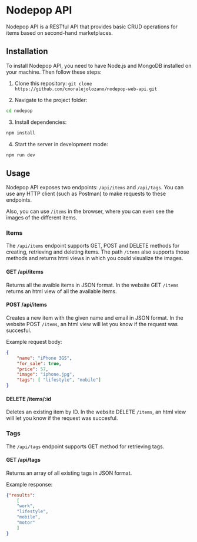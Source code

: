 # Nodepop API

Nodepop API is a RESTful API that provides basic CRUD operations for items based on second-hand marketplaces.

## Installation

To install Nodepop API, you need to have Node.js and MongoDB installed on your machine. Then follow these steps:

1. Clone this repository: `git clone https://github.com/cmoralejolozano/nodepop-web-api.git`

2. Navigate to the project folder:
```sh
cd nodepop
```
3. Install dependencies:
```sh
npm install
```
4. Start the server in development mode:
```sh
npm run dev
```

## Usage

Nodepop API exposes two endpoints: `/api/items` and `/api/tags`. You can use any HTTP client (such as Postman) to make requests to these endpoints.

Also, you can use `/items` in the browser, where you can even see the images of the different items.

### Items

The `/api/items` endpoint supports GET, POST and DELETE methods for creating, retrieving and deleting items. 
The path `/items` also supports those methods and returns html views in which you could visualize the images.

#### GET /api/items

Returns all the avaible items in JSON format. In the website GET `/items` returns an html view of all the available items.

#### POST /api/items

Creates a new item with the given name and email in JSON format. In the website POST `/items`, an html view will let you know if the request was succesful.

Example request body:

```json
{    
    "name": "iPhone 3GS",
    "for_sale": true,
    "price": 57,
    "image": "iphone.jpg",
    "tags": [ "lifestyle", "mobile"]
}
```

#### DELETE /items/:id

Deletes an existing item by ID. In the website DELETE `/items`, an html view will let you know if the request was succesful.

### Tags

The `/api/tags` endpoint supports GET method for retrieving tags.

#### GET /api/tags

Returns an array of all existing tags in JSON format.

Example response:

```json
{"results":
    [
    "work",
    "lifestyle",
    "mobile",
    "motor"
    ]
}
```